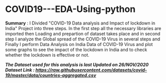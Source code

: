 # COVID19---EDA-Using-python
**Summary** :
I Divided "COVID-19 Data analysis and Impact of lockdown in India" Project into three steps. In the first step all the necessary libraries are imported then Loading and prepartion of dataset takes place and in second step I analyze the Global spread of the COVID-19 Virus in several steps and Finally I perform Data Analysis on India Data of COVID-19 Virus and plot some graphs to see the impact of the lockdown in India and to check whether the lockdown is effective or not.


***The Dataset used for this analysis is last Updated on 26/NOV/2020***
<br>
***Dataset Link : https://raw.githubusercontent.com/datasets/covid-19/master/data/countries-aggregated.csv***
